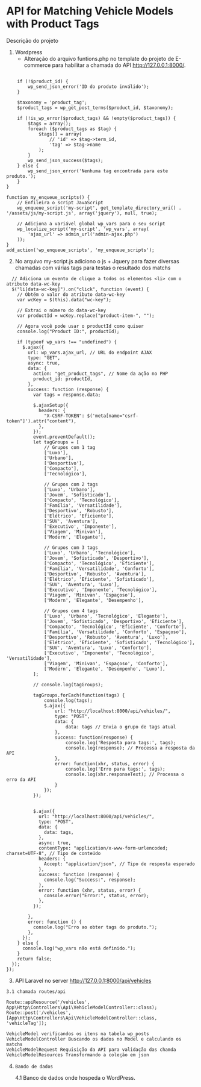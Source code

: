 
# API for Matching Vehicle Models with Product Tags

Descrição do projeto

1. Wordpress
    -  Alteração do arquivo funtions.php no template do projeto de E-commerce para habilitar a chamada do API http://127.0.0.1:8000/.

 
```add_action('wp_ajax_get_product_tags', 'get_product_tags');add_action('wp_ajax_nopriv_get_product_tags', 'get_product_tags');function get_product_tags() {$product_id = intval($_GET['product_id']); // Obtém o ID do produto via GET

    if (!$product_id) {
        wp_send_json_error('ID do produto inválido');
    }

    $taxonomy = 'product_tag';
    $product_tags = wp_get_post_terms($product_id, $taxonomy);

    if (!is_wp_error($product_tags) && !empty($product_tags)) {
        $tags = array();
        foreach ($product_tags as $tag) {
            $tags[] = array(
                // 'id' => $tag->term_id,
                'tag' => $tag->name
            );
        }
        wp_send_json_success($tags);
    } else {
        wp_send_json_error('Nenhuma tag encontrada para este produto.');
    }
}

function my_enqueue_scripts() {
    // Enfileira o script JavaScript
    wp_enqueue_script('my-script', get_template_directory_uri() . '/assets/js/my-script.js', array('jquery'), null, true);

    // Adiciona a variável global wp_vars para o seu script
    wp_localize_script('my-script', 'wp_vars', array(
        'ajax_url' => admin_url('admin-ajax.php')
    ));
}
add_action('wp_enqueue_scripts', 'my_enqueue_scripts');
```

2. No arquivo my-script.js adiciono o js + Jquery para fazer diversas chamadas com várias tags para testas o resultado dos matchs

```jQuery(document).ready(function ($) {
  // Adiciona um evento de clique a todos os elementos <li> com o atributo data-wc-key
  $("li[data-wc-key]").on("click", function (event) {
    // Obtém o valor do atributo data-wc-key
    var wcKey = $(this).data("wc-key");

    // Extrai o número do data-wc-key
    var productId = wcKey.replace("product-item-", "");

    // Agora você pode usar o productId como quiser
    console.log("Product ID:", productId);

    if (typeof wp_vars !== "undefined") {
      $.ajax({
        url: wp_vars.ajax_url, // URL do endpoint AJAX
        type: "GET",
        async: true,
        data: {
          action: "get_product_tags", // Nome da ação no PHP
          product_id: productId,
        },
        success: function (response) {
          var tags = response.data;
         
          $.ajaxSetup({
            headers: {
              "X-CSRF-TOKEN": $('meta[name="csrf-token"]').attr("content"),
            },
          });
          event.preventDefault();
          let tagGroups = [
              // Grupos com 1 tag
              ['Luxo'],
              ['Urbano'],
              ['Desportivo'],
              ['Compacto'],
              ['Tecnológico'],
          
              // Grupos com 2 tags
              ['Luxo', 'Urbano'],
              ['Jovem', 'Sofisticado'],
              ['Compacto', 'Tecnológico'],
              ['Família', 'Versatilidade'],
              ['Desportivo', 'Robusto'],
              ['Elétrico', 'Eficiente'],
              ['SUV', 'Aventura'],
              ['Executivo', 'Imponente'],
              ['Viagem', 'Minivan'],
              ['Modern', 'Elegante'],
          
              // Grupos com 3 tags
              ['Luxo', 'Urbano', 'Tecnológico'],
              ['Jovem', 'Sofisticado', 'Desportivo'],
              ['Compacto', 'Tecnológico', 'Eficiente'],
              ['Família', 'Versatilidade', 'Conforto'],
              ['Desportivo', 'Robusto', 'Aventura'],
              ['Elétrico', 'Eficiente', 'Sofisticado'],
              ['SUV', 'Aventura', 'Luxo'],
              ['Executivo', 'Imponente', 'Tecnológico'],
              ['Viagem', 'Minivan', 'Espaçoso'],
              ['Modern', 'Elegante', 'Desempenho'],
          
              // Grupos com 4 tags
              ['Luxo', 'Urbano', 'Tecnológico', 'Elegante'],
              ['Jovem', 'Sofisticado', 'Desportivo', 'Eficiente'],
              ['Compacto', 'Tecnológico', 'Eficiente', 'Conforto'],
              ['Família', 'Versatilidade', 'Conforto', 'Espaçoso'],
              ['Desportivo', 'Robusto', 'Aventura', 'Luxo'],
              ['Elétrico', 'Eficiente', 'Sofisticado', 'Tecnológico'],
              ['SUV', 'Aventura', 'Luxo', 'Conforto'],
              ['Executivo', 'Imponente', 'Tecnológico', 'Versatilidade'],
              ['Viagem', 'Minivan', 'Espaçoso', 'Conforto'],
              ['Modern', 'Elegante', 'Desempenho', 'Luxo'],
          ];

          // console.log(tagGroups);

          tagGroups.forEach(function(tags) {
              console.log(tags);
              $.ajax({
                  url: "http://localhost:8000/api/vehicles/",
                  type: "POST",
                  data: {
                      data: tags // Envia o grupo de tags atual
                  },
                  success: function(response) {
                      console.log('Resposta para tags:', tags);
                      console.log(response); // Processa a resposta da API
                  },
                  error: function(xhr, status, error) {
                      console.log('Erro para tags:', tags);
                      console.log(xhr.responseText); // Processa o erro da API
                  }
              });
          });

        
          $.ajax({
            url: "http://localhost:8000/api/vehicles/",
            type: "POST",
            data: {
              data: tags,
            },
            async: true,
            contentType: "application/x-www-form-urlencoded; charset=UTF-8", // Tipo de conteúdo
            headers: {
              Accept: "application/json", // Tipo de resposta esperado
            },
            success: function (response) {
              console.log("Success:", response);
            },
            error: function (xhr, status, error) {
              console.error("Error:", status, error);
            },
          });
          
        },
        error: function () {
          console.log("Erro ao obter tags do produto.");
        },
      });
    } else {
      console.log("wp_vars não está definido.");
    }
    return false;
  });
});
```

3.    API Laravel no server http://127.0.0.1:8000/api/vehicles

    3.1 chamada routes/api

    Route::apiResource('/vehicles', App\Http\Controllers\Api\VehicleModelController::class);
    Route::post('/vehicles', [App\Http\Controllers\Api\VehicleModelController::class, 'vehicleTag']);

    VehicleModel verificandos os itens na tabela wp_posts
    VehicleModelController Buscando os dados no Model e calculando os matchs
    VehicleModelRequest Requisição da API para validação das chamda
    VehicleModelResources Transformando a coleção em json

4.     Bando de dados
   4.1    Banco de dados onde hospeda o WordPress.


